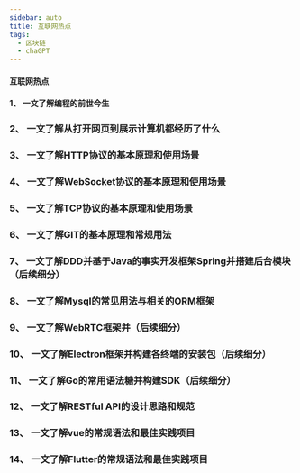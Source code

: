 ```yaml
---
sidebar: auto
title: 互联网热点
tags:
  - 区块链
  - chaGPT
---
```


####  互联网热点

#### 1、 一文了解编程的前世今生
### 2、 一文了解从打开网页到展示计算机都经历了什么
### 3、 一文了解HTTP协议的基本原理和使用场景
### 4、 一文了解WebSocket协议的基本原理和使用场景
### 5、 一文了解TCP协议的基本原理和使用场景
### 6、 一文了解GIT的基本原理和常规用法
### 7、 一文了解DDD并基于Java的事实开发框架Spring并搭建后台模块（后续细分）
### 8、 一文了解Mysql的常见用法与相关的ORM框架
### 9、 一文了解WebRTC框架并（后续细分）
### 10、 一文了解Electron框架并构建各终端的安装包（后续细分）
### 11、 一文了解Go的常用语法糖并构建SDK（后续细分）
### 12、  一文了解RESTful API的设计思路和规范
### 13、  一文了解vue的常规语法和最佳实践项目
### 14、  一文了解Flutter的常规语法和最佳实践项目
